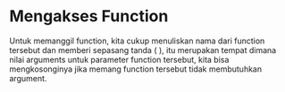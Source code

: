 # Mengakses Function

Untuk memanggil function, kita cukup menuliskan nama dari function tersebut dan memberi sepasang tanda ( ), itu merupakan tempat dimana nilai arguments untuk parameter function tersebut, kita bisa mengkosonginya jika memang function tersebut tidak membutuhkan argument.

